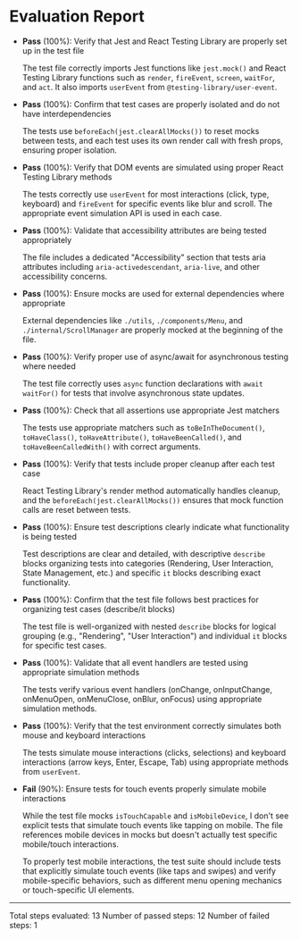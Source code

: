 # Evaluation Report

- **Pass** (100%): Verify that Jest and React Testing Library are properly set up in the test file
  
  The test file correctly imports Jest functions like `jest.mock()` and React Testing Library functions such as `render`, `fireEvent`, `screen`, `waitFor`, and `act`. It also imports `userEvent` from `@testing-library/user-event`.

- **Pass** (100%): Confirm that test cases are properly isolated and do not have interdependencies
  
  The tests use `beforeEach(jest.clearAllMocks())` to reset mocks between tests, and each test uses its own render call with fresh props, ensuring proper isolation.

- **Pass** (100%): Verify that DOM events are simulated using proper React Testing Library methods
  
  The tests correctly use `userEvent` for most interactions (click, type, keyboard) and `fireEvent` for specific events like blur and scroll. The appropriate event simulation API is used in each case.

- **Pass** (100%): Validate that accessibility attributes are being tested appropriately
  
  The file includes a dedicated "Accessibility" section that tests aria attributes including `aria-activedescendant`, `aria-live`, and other accessibility concerns.

- **Pass** (100%): Ensure mocks are used for external dependencies where appropriate
  
  External dependencies like `./utils`, `./components/Menu`, and `./internal/ScrollManager` are properly mocked at the beginning of the file.

- **Pass** (100%): Verify proper use of async/await for asynchronous testing where needed
  
  The test file correctly uses `async` function declarations with `await waitFor()` for tests that involve asynchronous state updates.

- **Pass** (100%): Check that all assertions use appropriate Jest matchers
  
  The tests use appropriate matchers such as `toBeInTheDocument()`, `toHaveClass()`, `toHaveAttribute()`, `toHaveBeenCalled()`, and `toHaveBeenCalledWith()` with correct arguments.

- **Pass** (100%): Verify that tests include proper cleanup after each test case
  
  React Testing Library's render method automatically handles cleanup, and the `beforeEach(jest.clearAllMocks())` ensures that mock function calls are reset between tests.

- **Pass** (100%): Ensure test descriptions clearly indicate what functionality is being tested
  
  Test descriptions are clear and detailed, with descriptive `describe` blocks organizing tests into categories (Rendering, User Interaction, State Management, etc.) and specific `it` blocks describing exact functionality.

- **Pass** (100%): Confirm that the test file follows best practices for organizing test cases (describe/it blocks)
  
  The test file is well-organized with nested `describe` blocks for logical grouping (e.g., "Rendering", "User Interaction") and individual `it` blocks for specific test cases.

- **Pass** (100%): Validate that all event handlers are tested using appropriate simulation methods
  
  The tests verify various event handlers (onChange, onInputChange, onMenuOpen, onMenuClose, onBlur, onFocus) using appropriate simulation methods.

- **Pass** (100%): Verify that the test environment correctly simulates both mouse and keyboard interactions
  
  The tests simulate mouse interactions (clicks, selections) and keyboard interactions (arrow keys, Enter, Escape, Tab) using appropriate methods from `userEvent`.

- **Fail** (90%): Ensure tests for touch events properly simulate mobile interactions
  
  While the test file mocks `isTouchCapable` and `isMobileDevice`, I don't see explicit tests that simulate touch events like tapping on mobile. The file references mobile devices in mocks but doesn't actually test specific mobile/touch interactions.

  To properly test mobile interactions, the test suite should include tests that explicitly simulate touch events (like taps and swipes) and verify mobile-specific behaviors, such as different menu opening mechanics or touch-specific UI elements.

---

Total steps evaluated: 13
Number of passed steps: 12
Number of failed steps: 1